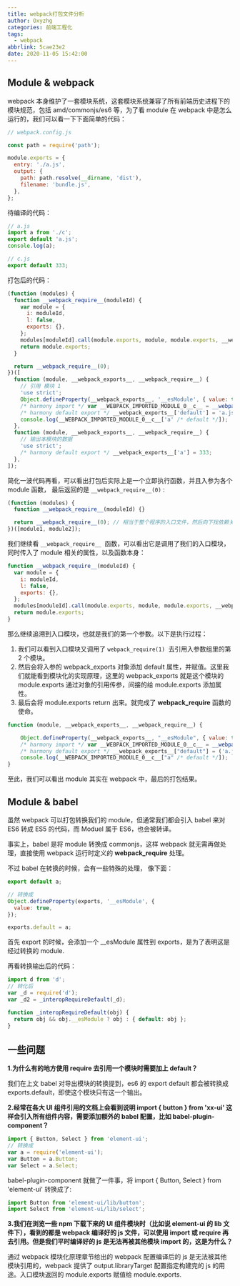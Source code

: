 ```yaml
---
title: webpack打包文件分析
author: Oxyzhg
categories: 前端工程化
tags:
  - webpack
abbrlink: 5cae23e2
date: 2020-11-05 15:42:00
---
```


## Module & webpack

webpack 本身维护了一套模块系统，这套模块系统兼容了所有前端历史进程下的模块规范，包括 amd/commonjs/es6 等，为了看 module 在 webpack 中是怎么运行的，我们可以看一下下面简单的代码：

```javascript
// webpack.config.js

const path = require('path');

module.exports = {
  entry: './a.js',
  output: {
    path: path.resolve(__dirname, 'dist'),
    filename: 'bundle.js',
  },
};
```

待编译的代码：

```javascript
// a.js
import a from './c';
export default 'a.js';
console.log(a);

// c.js
export default 333;
```

打包后的代码：

```javascript
(function (modules) {
  function __webpack_require__(moduleId) {
    var module = {
      i: moduleId,
      l: false,
      exports: {},
    };
    modules[moduleId].call(module.exports, module, module.exports, __webpack_require__);
    return module.exports;
  }

  return __webpack_require__(0);
})([
  function (module, __webpack_exports__, __webpack_require__) {
    // 引用 模块 1
    'use strict';
    Object.defineProperty(__webpack_exports__, '__esModule', { value: true });
    /* harmony import */ var __WEBPACK_IMPORTED_MODULE_0__c__ = __webpack_require__(1);
    /* harmony default export */ __webpack_exports__['default'] = 'a.js';
    console.log(__WEBPACK_IMPORTED_MODULE_0__c__['a' /* default */]);
  },
  function (module, __webpack_exports__, __webpack_require__) {
    // 输出本模块的数据
    'use strict';
    /* harmony default export */ __webpack_exports__['a'] = 333;
  },
]);
```

简化一波代码再看，可以看出打包后实际上是一个立即执行函数，并且入参为各个 module 函数， 最后返回的是 `__webpack_require__(0)` :

```javascript
(function (modules) {
  function __webpack_require__(moduleId) {}

  return __webpack_require__(0); // 相当于整个程序的入口文件，然后向下找依赖关系
})([module1, module2]);
```

我们继续看 `__webpack_require__`  函数，可以看出它是调用了我们的入口模块，同时传入了 module 相关的属性，以及函数本身：

```javascript
function __webpack_require__(moduleId) {
  var module = {
    i: moduleId,
    l: false,
    exports: {},
  };
  modules[moduleId].call(module.exports, module, module.exports, __webpack_require__);
  return module.exports;
}
```

那么继续追溯到入口模块，也就是我们的第一个参数。以下是执行过程：

1. 我们可以看到入口模块又调用了 `webpack_require(1)`  去引用入参数组里的第 2 个模块。
1. 然后会将入参的 webpack_exports 对象添加 default 属性，并赋值。这里我们就能看到模块化的实现原理，这里的 webpack_exports 就是这个模块的 module.exports 通过对象的引用传参，间接的给 module.exports 添加属性。
1. 最后会将 module.exports return 出来。就完成了 **webpack_require** 函数的使命。

```javascript
function (module, __webpack_exports__, __webpack_require__) {

    Object.defineProperty(__webpack_exports__, "__esModule", { value: true });
    /* harmony import */ var __WEBPACK_IMPORTED_MODULE_0__c__ = __webpack_require__(1);
    /* harmony default export */ __webpack_exports__["default"] = ('a.js');
    console.log(__WEBPACK_IMPORTED_MODULE_0__c__["a" /* default */]);
}
```

至此，我们可以看出 module 其实在 webpack 中，最后的打包结果。

## Module & babel

虽然 webpack 可以打包转换我们的 module，但通常我们都会引入 babel 来对 ES6 转成 ES5 的代码，而 Moduel 属于 ES6，也会被转译。

事实上，babel 是将 module 转换成 commonjs，这样 webpack 就无需再做处理，直接使用 webpack 运行时定义的 **webpack_require** 处理。

不过 babel 在转换的时候，会有一些特殊的处理， 像下面：

```javascript
export default a;

// 转换成
Object.defineProperty(exports, '__esModule', {
  value: true,
});

exports.default = a;
```

首先 export 的时候，会添加一个 \_\_esModule 属性到 exports，是为了表明这是经过转换的 module.

再看转换输出后的代码：

```javascript
import d from 'd';
// 转化后
var _d = require('d');
var _d2 = _interopRequireDefault(_d);

function _interopRequireDefault(obj) {
  return obj && obj.__esModule ? obj : { default: obj };
}
```

## 一些问题

**1.为什么有的地方使用 require 去引用一个模块时需要加上 default？**

我们在上文 babel 对导出模块的转换提到，es6 的 export default 都会被转换成 exports.default，即使这个模块只有这一个输出。

**2.经常在各大 UI 组件引用的文档上会看到说明 import { button } from 'xx-ui' 这样会引入所有组件内容，需要添加额外的 babel 配置，比如 babel-plugin-component？**

```javascript
import { Button, Select } from 'element-ui';
// 转换成
var a = require('element-ui');
var Button = a.Button;
var Select = a.Select;
```

babel-plugin-component 就做了一件事，将 import { Button, Select } from 'element-ui' 转换成了:

```javascript
import Button from 'element-ui/lib/button';
import Select from 'element-ui/lib/select';
```

**3.我们在浏览一些 npm 下载下来的 UI 组件模块时（比如说 element-ui 的 lib 文件下），看到的都是 webpack 编译好的 js 文件，可以使用 import 或 require 再去引用。但是我们平时编译好的 js 是无法再被其他模块 import 的，这是为什么？**

通过 webpack 模块化原理章节给出的 webpack 配置编译后的 js 是无法被其他模块引用的，webpack 提供了 output.libraryTarget 配置指定构建完的 js 的用途。入口模块返回的 module.exports 赋值给 module.exports.
